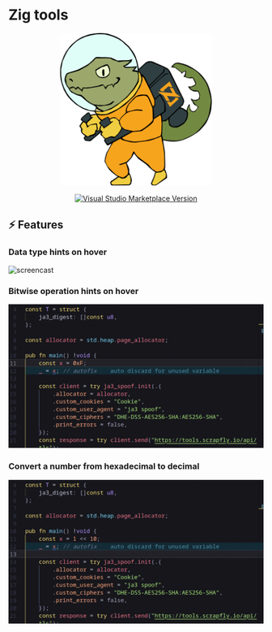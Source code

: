 # Zig tools
<p align="center">
<img src="images/readme_icon.png" width="300">
</p>


<p align="center">
<a href="https://marketplace.visualstudio.com/items?itemName=bwork.zig-tools"><img alt="Visual Studio Marketplace Version" src="https://img.shields.io/visual-studio-marketplace/v/bwork.zig-tools?style=flat-square&logo=visualstudiocode&label=vscode&color=f7a41d"></a>
</p>



## ⚡ Features
### Data type hints on hover
![screencast](images/demo1.gif)

### Bitwise operation hints on hover
![screencast](images/demo2.gif)

### Convert a number from hexadecimal to decimal
![screencast](images/demo3.gif)

